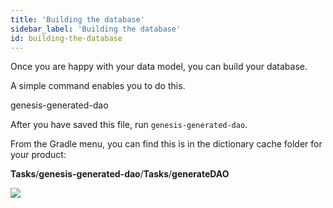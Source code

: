 ```yaml
---
title: 'Building the database'
sidebar_label: 'Building the database'
id: building-the-database
---
```


Once you are happy with your data model, you can build your database.

A simple command enables you to do this.


genesis-generated-dao

After you have saved this file, run `genesis-generated-dao`.

From the Gradle menu, you can find this is in the dictionary cache folder for your product:

**Tasks**/**genesis-generated-dao**/**Tasks**/**generateDAO**

![](/img/build-gradle-kts-generated-dao.png)
